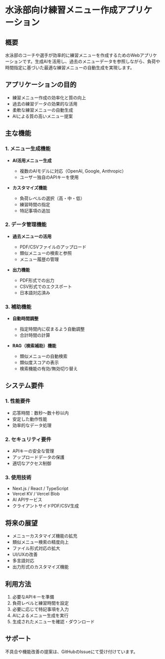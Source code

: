 # 水泳部向け練習メニュー作成アプリケーション

## 概要

水泳部のコーチや選手が効率的に練習メニューを作成するためのWebアプリケーションです。生成AIを活用し、過去のメニューデータを参照しながら、負荷や時間指定に基づいた最適な練習メニューの自動生成を実現します。

## アプリケーションの目的

- 練習メニュー作成の効率化と質の向上
- 過去の練習データの効果的な活用
- 柔軟な練習メニューの自動生成
- AIによる質の高いメニュー提案

## 主な機能

### 1. メニュー生成機能

- **AI活用メニュー生成**
  - 複数のAIモデルに対応（OpenAI, Google, Anthropic）
  - ユーザー独自のAPIキーを使用

- **カスタマイズ機能**
  - 負荷レベルの選択（高・中・低）
  - 練習時間の指定
  - 特記事項の追加

### 2. データ管理機能

- **過去メニューの活用**
  - PDF/CSVファイルのアップロード
  - 類似メニューの検索と参照
  - メニュー履歴の管理

- **出力機能**
  - PDF形式での出力
  - CSV形式でのエクスポート
  - 日本語対応済み

### 3. 補助機能

- **自動時間調整**
  - 指定時間内に収まるよう自動調整
  - 合計時間の計算

- **RAG（検索補助）機能**
  - 類似メニューの自動検索
  - 類似度スコアの表示
  - 検索機能の有効/無効切り替え

## システム要件

### 1. 性能要件

- 応答時間：数秒〜数十秒以内
- 安定した動作性能
- 効率的なデータ処理

### 2. セキュリティ要件

- APIキーの安全な管理
- アップロードデータの保護
- 適切なアクセス制御

### 3. 使用技術

- Next.js / React / TypeScript
- Vercel KV / Vercel Blob
- AI APIサービス
- クライアントサイドPDF/CSV生成

## 将来の展望

- メニューカスタマイズ機能の拡充
- 類似メニュー検索の精度向上
- ファイル形式対応の拡大
- UI/UXの改善
- 多言語対応
- 出力形式のカスタマイズ機能

## 利用方法

1. 必要なAPIキーを準備
2. 負荷レベルと練習時間を設定
3. 必要に応じて特記事項を入力
4. AIによるメニュー生成を実行
5. 生成されたメニューを確認・ダウンロード

## サポート

不具合や機能改善の提案は、GitHubのIssueにて受け付けています。
